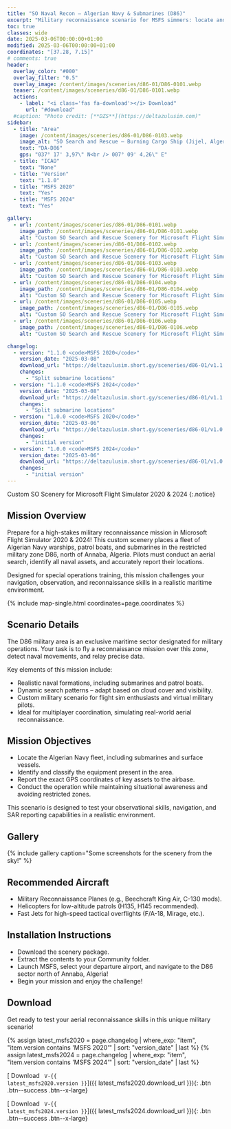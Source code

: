 ```yaml
---
title: "SO Naval Recon – Algerian Navy & Submarines (D86)"
excerpt: "Military reconnaissance scenario for MSFS simmers: locate and identify Algerian Navy assets, including submarines and warships, in the D86 special area north of Annaba, Algeria."
toc: true
classes: wide
date: 2025-03-06T00:00:00+01:00
modified: 2025-03-06T00:00:00+01:00
coordinates: "[37.28, 7.15]"
# comments: true
header:
  overlay_color: "#000"
  overlay_filter: "0.5"
  overlay_image: /content/images/sceneries/d86-01/D86-0101.webp
  teaser: /content/images/sceneries/d86-01/D86-0101.webp
  actions:
    - label: "<i class='fas fa-download'></i> Download"
      url: "#download"
  #caption: "Photo credit: [**DZS**](https://deltazulusim.com)"
sidebar:
  - title: "Area"
    image: /content/images/sceneries/d86-01/D86-0103.webp
    image_alt: "SO Search and Rescue – Burning Cargo Ship (Jijel, Algeria)"
    text: "DA-D86"
    gps: "037° 17' 3,97\" N<br /> 007° 09' 4,26\" E"
  - title: "ICAO"
    text: "None"
  - title: "Version"
    text: "1.1.0"
  - title: "MSFS 2020"
    text: "Yes"
  - title: "MSFS 2024"
    text: "Yes"

gallery:
  - url: /content/images/sceneries/d86-01/D86-0101.webp
    image_path: /content/images/sceneries/d86-01/D86-0101.webp
    alt: "Custom SO Search and Rescue Scenery for Microsoft Flight Simulator 2020 & 2024"
  - url: /content/images/sceneries/d86-01/D86-0102.webp
    image_path: /content/images/sceneries/d86-01/D86-0102.webp
    alt: "Custom SO Search and Rescue Scenery for Microsoft Flight Simulator 2020 & 2024"
  - url: /content/images/sceneries/d86-01/D86-0103.webp
    image_path: /content/images/sceneries/d86-01/D86-0103.webp
    alt: "Custom SO Search and Rescue Scenery for Microsoft Flight Simulator 2020 & 2024"
  - url: /content/images/sceneries/d86-01/D86-0104.webp
    image_path: /content/images/sceneries/d86-01/D86-0104.webp
    alt: "Custom SO Search and Rescue Scenery for Microsoft Flight Simulator 2020 & 2024"
  - url: /content/images/sceneries/d86-01/D86-0105.webp
    image_path: /content/images/sceneries/d86-01/D86-0105.webp
    alt: "Custom SO Search and Rescue Scenery for Microsoft Flight Simulator 2020 & 2024"
  - url: /content/images/sceneries/d86-01/D86-0106.webp
    image_path: /content/images/sceneries/d86-01/D86-0106.webp
    alt: "Custom SO Search and Rescue Scenery for Microsoft Flight Simulator 2020 & 2024"

changelog:
  - version: "1.1.0 <code>MSFS 2020</code>"
    version_date: "2025-03-08"
    download_url: "https://deltazulusim.short.gy/sceneries/d86-01/v1.1.0/MSFS2020"
    changes:
      - "Split submarine locations"
  - version: "1.1.0 <code>MSFS 2024</code>"
    version_date: "2025-03-08"
    download_url: "https://deltazulusim.short.gy/sceneries/d86-01/v1.1.0/MSFS2024"
    changes:
      - "Split submarine locations"
  - version: "1.0.0 <code>MSFS 2020</code>"
    version_date: "2025-03-06"
    download_url: "https://deltazulusim.short.gy/sceneries/d86-01/v1.0.0/MSFS2020"
    changes:
      - "initial version"
  - version: "1.0.0 <code>MSFS 2024</code>"
    version_date: "2025-03-06"
    download_url: "https://deltazulusim.short.gy/sceneries/d86-01/v1.0.0/MSFS2024"
    changes:
      - "initial version"
---
```


Custom SO Scenery for Microsoft Flight Simulator 2020 & 2024
{:.notice}

## Mission Overview

Prepare for a high-stakes military reconnaissance mission in Microsoft Flight Simulator 2020 & 2024! This custom scenery places a fleet of Algerian Navy warships, patrol boats, and submarines in the restricted military zone D86, north of Annaba, Algeria. Pilots must conduct an aerial search, identify all naval assets, and accurately report their locations.

Designed for special operations training, this mission challenges your navigation, observation, and reconnaissance skills in a realistic maritime environment.

{% include map-single.html coordinates=page.coordinates %}

## Scenario Details

The D86 military area is an exclusive maritime sector designated for military operations. Your task is to fly a reconnaissance mission over this zone, detect naval movements, and relay precise data.

Key elements of this mission include:
- Realistic naval formations, including submarines and patrol boats.
- Dynamic search patterns – adapt based on cloud cover and visibility.
- Custom military scenario for flight sim enthusiasts and virtual military pilots.
- Ideal for multiplayer coordination, simulating real-world aerial reconnaissance.

## Mission Objectives
- Locate the Algerian Navy fleet, including submarines and surface vessels.
- Identify and classify the equipment present in the area.
- Report the exact GPS coordinates of key assets to the airbase.
- Conduct the operation while maintaining situational awareness and avoiding restricted zones.

This scenario is designed to test your observational skills, navigation, and SAR reporting capabilities in a realistic environment.

## Gallery 
{% include gallery caption="Some screenshots for the scenery from the sky!" %}

## Recommended Aircraft
- Military Reconnaissance Planes (e.g., Beechcraft King Air, C-130 mods).
- Helicopters for low-altitude patrols (H135, H145 recommended).
- Fast Jets for high-speed tactical overflights (F/A-18, Mirage, etc.).

## Installation Instructions
- Download the scenery package.
- Extract the contents to your Community folder.
- Launch MSFS, select your departure airport, and navigate to the D86 sector north of Annaba, Algeria!
- Begin your mission and enjoy the challenge!

## Download
Get ready to test your aerial reconnaissance skills in this unique military scenario!

{% assign latest_msfs2020 = page.changelog | where_exp: "item", "item.version contains 'MSFS 2020'" | sort: "version_date" | last %}
{% assign latest_msfs2024 = page.changelog | where_exp: "item", "item.version contains 'MSFS 2024'" | sort: "version_date" | last %}

[<i class='fas fa-download'></i> Download <code> V-{{ latest_msfs2020.version }}</code>]({{ latest_msfs2020.download_url }}){: .btn .btn--success .btn--x-large}

[<i class='fas fa-download'></i> Download <code> V-{{ latest_msfs2024.version }}</code>]({{ latest_msfs2024.download_url }}){: .btn .btn--success .btn--x-large}
